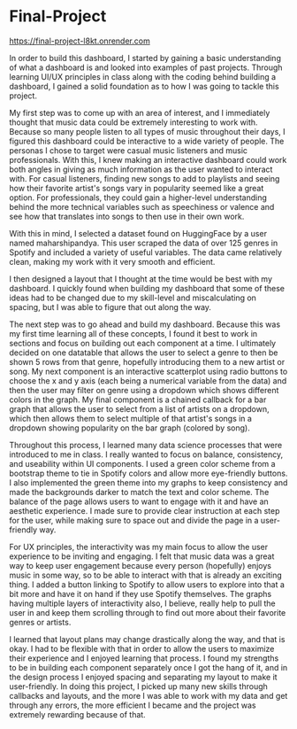 # Final-Project

https://final-project-l8kt.onrender.com

In order to build this dashboard, I started by gaining a basic understanding of what a dashboard is and looked into examples of past projects. Through learning UI/UX principles in class along with the coding behind building a dashboard, I gained a solid foundation as to how I was going to tackle this project. 

My first step was to come up with an area of interest, and I immediately thought that music data could be extremely interesting to work with. Because so many people listen to all types of music throughout their days, I figured this dashboard could be interactive to a wide variety of people. The personas I chose to target were casual music listeners and music professionals. With this, I knew making an interactive dashboard could work both angles in giving as much information as the user wanted to interact with. For casual listeners, finding new songs to add to playlists and seeing how their favorite artist's songs vary in popularity seemed like a great option. For professionals, they could gain a higher-level understanding behind the more technical variables such as speechiness or valence and see how that translates into songs to then use in their own work.

With this in mind, I selected a dataset found on HuggingFace by a user named maharshipandya. This user scraped the data of over 125 genres in Spotify and included a variety of useful variables. The data came relatively clean, making my work with it very smooth and efficient. 

I then designed a layout that I thought at the time would be best with my dashboard. I quickly found when building my dashboard that some of these ideas had to be changed due to my skill-level and miscalculating on spacing, but I was able to figure that out along the way.

The next step was to go ahead and build my dashboard. Because this was my first time learning all of these concepts, I found it best to work in sections and focus on building out each component at a time. I ultimately decided on one datatable that allows the user to select a genre to then be shown 5 rows from that genre, hopefully introducing them to a new artist or song. My next component is an interactive scatterplot using radio buttons to choose the x and y axis (each being a numerical variable from the data) and then the user may filter on genre using a dropdown which shows different colors in the graph. My final component is a chained callback for a bar graph that allows the user to select from a list of artists on a dropdown, which then allows them to select multiple of that artist's songs in a dropdown showing popularity on the bar graph (colored by song).

Throughout this process, I learned many data science processes that were introduced to me in class. I really wanted to focus on balance, consistency, and useability within UI components. I used a green color scheme from a bootstrap theme to tie in Spotify colors and allow more eye-friendly buttons. I also implemented the green theme into my graphs to keep consistency and made the backgrounds darker to match the text and color scheme. The balance of the page allows users to want to engage with it and have an aesthetic experience. I made sure to provide clear instruction at each step for the user, while making sure to space out and divide the page in a user-friendly way. 

For UX principles, the interactivity was my main focus to allow the user experience to be inviting and engaging. I felt that music data was a great way to keep user engagement because every person (hopefully) enjoys music in some way, so to be able to interact with that is already an exciting thing. I added a button linking to Spotify to allow users to explore into that a bit more and have it on hand if they use Spotify themselves. The graphs having multiple layers of interactivity also, I believe, really help to pull the user in and keep them scrolling through to find out more about their favorite genres or artists. 

I learned that layout plans may change drastically along the way, and that is okay. I had to be flexible with that in order to allow the users to maximize their experience and I enjoyed learning that process. I found my strengths to be in building each component separately once I got the hang of it, and in the design process I enjoyed spacing and separating my layout to make it user-friendly. In doing this project, I picked up many new skills through callbacks and layouts, and the more I was able to work with my data and get through any errors, the more efficient I became and the project was extremely rewarding because of that. 
